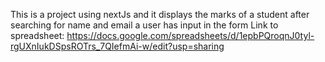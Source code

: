 This is a project using nextJs and it displays the marks of a student after searching for name and email a user has input in the form
Link to spreadsheet: https://docs.google.com/spreadsheets/d/1epbPQroqnJ0tyl-rgUXnIukDSpsROTrs_7QIefmAi-w/edit?usp=sharing
